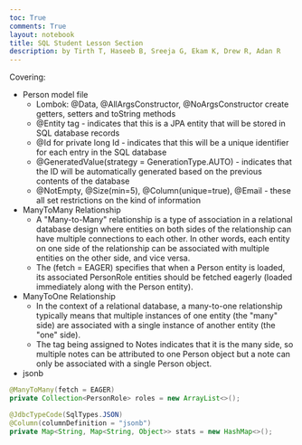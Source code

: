 ```yaml
---
toc: True
comments: True
layout: notebook
title: SQL Student Lesson Section
description: by Tirth T, Haseeb B, Sreeja G, Ekam K, Drew R, Adan R
---
```


Covering:
- Person model file
    - Lombok: @Data, @AllArgsConstructor, @NoArgsConstructor create getters, setters and toString methods
    - @Entity tag - indicates that this is a JPA entity that will be stored in SQL database records
    - @Id for private long Id - indicates that this will be a unique identifier for each entry in the SQL database
    - @GeneratedValue(strategy = GenerationType.AUTO) - indicates that the ID will be automatically generated based on the previous contents of the database
    - @NotEmpty, @Size(min=5), @Column(unique=true), @Email - these all set restrictions on the kind of information
- ManyToMany Relationship
    - A "Many-to-Many" relationship is a type of association in a relational database design where entities on both sides of the relationship can have multiple connections to each other. In other words, each entity on one side of the relationship can be associated with multiple entities on the other side, and vice versa.
    - The (fetch = EAGER) specifies that when a Person entity is loaded, its associated PersonRole entities should be fetched eagerly (loaded immediately along with the Person entity).
- ManyToOne Relationship
    - In the context of a relational database, a many-to-one relationship typically means that multiple instances of one entity (the "many" side) are associated with a single instance of another entity (the "one" side).
    - The tag being assigned to Notes indicates that it is the many side, so multiple notes can be attributed to one Person object but a note can only be associated with a single Person object.
- jsonb


```java
@ManyToMany(fetch = EAGER)
private Collection<PersonRole> roles = new ArrayList<>();

@JdbcTypeCode(SqlTypes.JSON)
@Column(columnDefinition = "jsonb")
private Map<String, Map<String, Object>> stats = new HashMap<>();
```
